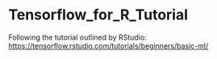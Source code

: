 # Tensorflow_for_R_Tutorial
Following the tutorial outlined by RStudio: https://tensorflow.rstudio.com/tutorials/beginners/basic-ml/
